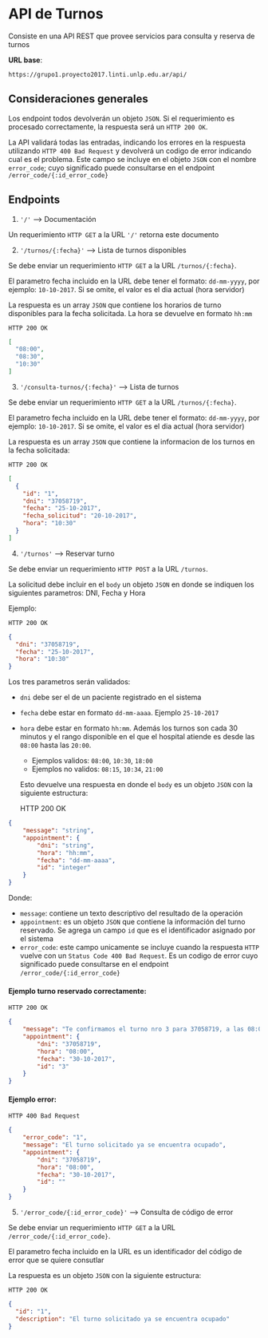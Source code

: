 # API de Turnos

Consiste en una API REST que provee servicios para consulta y reserva de turnos

**URL base**:

`https://grupo1.proyecto2017.linti.unlp.edu.ar/api/`

## Consideraciones generales

Los endpoint todos devolverán un objeto `JSON`. Si el requerimiento es procesado correctamente, la respuesta será un `HTTP 200 OK`.

La API validará todas las entradas, indicando los errores en la respuesta utilizando `HTTP 400 Bad Request` y devolverá un codigo de error indicando cual es el problema. Este campo se incluye en el objeto `JSON` con el nombre `error_code`; cuyo  significado puede consultarse en el endpoint `/error_code/{:id_error_code}`

## Endpoints

1. `'/'` --> Documentación

Un requerimiento `HTTP GET` a la URL `'/'` retorna este documento

2. `'/turnos/{:fecha}'` --> Lista de turnos disponibles

Se debe enviar un requerimiento `HTTP GET` a la URL `/turnos/{:fecha}`.

El parametro fecha incluido en la URL debe tener el formato: `dd-mm-yyyy`, por ejemplo: `10-10-2017`. Si se omite, el valor es el dia actual (hora servidor)

La respuesta es un array `JSON` que contiene los horarios de turno disponibles para la fecha solicitada. La hora se devuelve en formato `hh:mm`

    HTTP 200 OK

```JSON
[
  "08:00",
  "08:30",
  "10:30"
]
```

3. `'/consulta-turnos/{:fecha}'` --> Lista de turnos

Se debe enviar un requerimiento `HTTP GET` a la URL `/turnos/{:fecha}`.

El parametro fecha incluido en la URL debe tener el formato: `dd-mm-yyyy`, por ejemplo: `10-10-2017`. Si se omite, el valor es el dia actual (hora servidor)

La respuesta es un array `JSON` que contiene la informacion de los turnos en la fecha solicitada:

    HTTP 200 OK

```JSON
[
  {
    "id": "1",
    "dni": "37058719",
    "fecha": "25-10-2017",
    "fecha_solicitud": "20-10-2017",
    "hora": "10:30"
  }
]
```

4. `'/turnos'` --> Reservar turno

Se debe enviar un requerimiento `HTTP POST` a la URL `/turnos`.

La solicitud debe incluir en el `body` un objeto `JSON` en donde se indiquen los siguientes parametros: DNI, Fecha y Hora

Ejemplo:

    HTTP 200 OK

```JSON
{
  "dni": "37058719",
  "fecha": "25-10-2017",
  "hora": "10:30"
}
```
Los tres parametros serán validados:

* `dni` debe ser el de un paciente registrado en el sistema
* `fecha` debe estar en formato `dd-mm-aaaa`. Ejemplo `25-10-2017`
* `hora` debe estar en formato `hh:mm`. Además los turnos son cada 30 minutos y el rango disponible en el que el hospital atiende es desde las `08:00` hasta las `20:00`.
  * Ejemplos validos: `08:00`, `10:30`, `18:00`
  * Ejemplos no validos: `08:15`, `10:34`, `21:00`


  Esto devuelve una respuesta en donde el `body` es un objeto `JSON` con la siguiente estructura:

    HTTP 200 OK

```JSON
{
    "message": "string",
    "appointment": {
        "dni": "string",
        "hora": "hh:mm",
        "fecha": "dd-mm-aaaa",
        "id": "integer"
    }
}
```
Donde:

* `message`: contiene un texto descriptivo del resultado de la operación
* `appointment`: es un objeto `JSON` que contiene la información del turno reservado. Se agrega un campo `id` que es el identificador asignado por el sistema
* `error_code`: este campo unicamente se incluye  cuando la respuesta `HTTP` vuelve con un `Status Code 400 Bad Request`. Es un codigo de error cuyo significado puede consultarse en el endpoint `/error_code/{:id_error_code}`

#### Ejemplo turno reservado correctamente:

    HTTP 200 OK

```JSON
{
    "message": "Te confirmamos el turno nro 3 para 37058719, a las 08:00 del dia 30-10-2017",
    "appointment": {
        "dni": "37058719",
        "hora": "08:00",
        "fecha": "30-10-2017",
        "id": "3"
    }
}
```
#### Ejemplo error:

    HTTP 400 Bad Request

```JSON
{
    "error_code": "1",
    "message": "El turno solicitado ya se encuentra ocupado",
    "appointment": {
        "dni": "37058719",
        "hora": "08:00",
        "fecha": "30-10-2017",
        "id": ""
    }
}
```

5. `'/error_code/{:id_error_code}'` --> Consulta de código de error

Se debe enviar un requerimiento `HTTP GET` a la URL `/error_code/{:id_error_code}`.

El parametro fecha incluido en la URL es un identificador del código de error que se quiere consutlar

La respuesta es un objeto `JSON` con la siguiente estructura:

    HTTP 200 OK

```JSON
{
  "id": "1",
  "description": "El turno solicitado ya se encuentra ocupado"
}